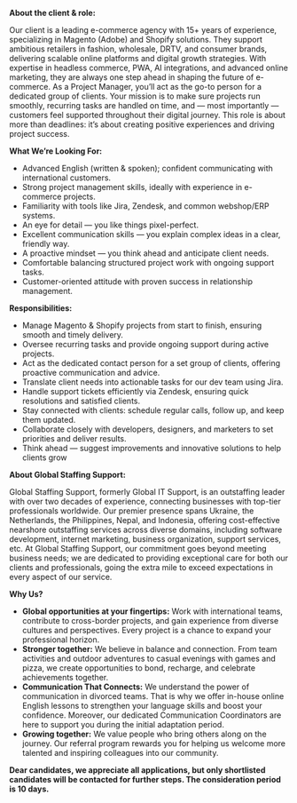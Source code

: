 **About the client & role:**

Our client is a leading e-commerce agency with 15+ years of experience,
specializing in Magento (Adobe) and Shopify solutions. They support ambitious
retailers in fashion, wholesale, DRTV, and consumer brands, delivering
scalable online platforms and digital growth strategies. With expertise in
headless commerce, PWA, AI integrations, and advanced online marketing, they
are always one step ahead in shaping the future of e-commerce. As a Project
Manager, you’ll act as the go-to person for a dedicated group of clients. Your
mission is to make sure projects run smoothly, recurring tasks are handled on
time, and — most importantly — customers feel supported throughout their
digital journey. This role is about more than deadlines: it’s about creating
positive experiences and driving project success.

**What We’re Looking For:**

  * Advanced English (written & spoken); confident communicating with international customers.
  * Strong project management skills, ideally with experience in e-commerce projects.
  * Familiarity with tools like Jira, Zendesk, and common webshop/ERP systems.
  * An eye for detail — you like things pixel-perfect.
  * Excellent communication skills — you explain complex ideas in a clear, friendly way.
  * A proactive mindset — you think ahead and anticipate client needs.
  * Comfortable balancing structured project work with ongoing support tasks.
  * Customer-oriented attitude with proven success in relationship management.

**Responsibilities:**

  * Manage Magento & Shopify projects from start to finish, ensuring smooth and timely delivery.
  * Oversee recurring tasks and provide ongoing support during active projects.
  * Act as the dedicated contact person for a set group of clients, offering proactive communication and advice.
  * Translate client needs into actionable tasks for our dev team using Jira.
  * Handle support tickets efficiently via Zendesk, ensuring quick resolutions and satisfied clients.
  * Stay connected with clients: schedule regular calls, follow up, and keep them updated.
  * Collaborate closely with developers, designers, and marketers to set priorities and deliver results.
  * Think ahead — suggest improvements and innovative solutions to help clients grow

**About Global Staffing Support:**

Global Staffing Support, formerly Global IT Support, is an outstaffing leader
with over two decades of experience, connecting businesses with top-tier
professionals worldwide. Our premier presence spans Ukraine, the Netherlands,
the Philippines, Nepal, and Indonesia, offering cost-effective nearshore
outstaffing services across diverse domains, including software development,
internet marketing, business organization, support services, etc. At Global
Staffing Support, our commitment goes beyond meeting business needs; we are
dedicated to providing exceptional care for both our clients and
professionals, going the extra mile to exceed expectations in every aspect of
our service.

**Why Us?**

  * **Global opportunities at your fingertips:** Work with international teams, contribute to cross-border projects, and gain experience from diverse cultures and perspectives. Every project is a chance to expand your professional horizon.
  * **Stronger together:** We believe in balance and connection. From team activities and outdoor adventures to casual evenings with games and pizza, we create opportunities to bond, recharge, and celebrate achievements together.
  * **Communication That Connects:** We understand the power of communication in divorced teams. That is why we offer in-house online English lessons to strengthen your language skills and boost your confidence. Moreover, our dedicated Communication Coordinators are here to support you during the initial adaptation period.
  * **Growing together:** We value people who bring others along on the journey. Our referral program rewards you for helping us welcome more talented and inspiring colleagues into our community.

**Dear candidates, we appreciate all applications, but only shortlisted
candidates will be contacted for further steps. The consideration period is 10
days.**